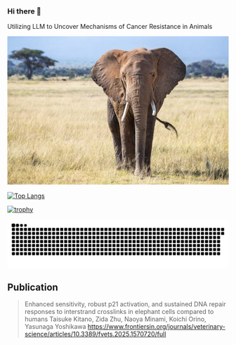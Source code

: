  ### Hi there 👋
 Utilizing LLM to Uncover Mechanisms of Cancer Resistance in Animals

 ![ゾウ](https://github.com/MinamiNaoya/MinamiNaoya/blob/main/african-elephant.jpg)


[![Top Langs](https://github-readme-stats.vercel.app/api/top-langs/?username=MinamiNaoya&layout=compact&hide=html,css,Roff,CMake,Makefile,jupyter%20notebook)](https://github.com/anuraghazra/github-readme-stats)



[![trophy](https://github-profile-trophy.vercel.app/?username=MinamiNaoya)](https://github.com/ryo-ma/github-profile-trophy)


<picture>
 <sorce media="(prefers-color-scheme: dark)" srcset="https://raw.githubusercontent.com/MinamiNaoya/MinamiNaoya/output/github-contribution-grid-snake-dark.svg"></sorce>
 <sorce media="(prefers-color-scheme: light)" srcset="https://raw.githubusercontent.com/MinamiNaoya/MinamiNaoya/output/github-contribution-grid-snake.svg"></sorce>
 <img alt="githun contribution grid snake animation" src="https://raw.githubusercontent.com/MinamiNaoya/MinamiNaoya/output/github-contribution-grid-snake.svg">
</picture>

## Publication 
>Enhanced sensitivity, robust p21 activation, and sustained DNA repair responses to interstrand crosslinks in elephant cells compared to humans
Taisuke Kitano, Zida Zhu, Naoya Minami, Koichi Orino, Yasunaga Yoshikawa
https://www.frontiersin.org/journals/veterinary-science/articles/10.3389/fvets.2025.1570720/full
